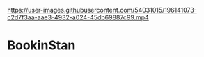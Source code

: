 https://user-images.githubusercontent.com/54031015/196141073-c2d7f3aa-aae3-4932-a024-45db69887c99.mp4

# BookinStan

